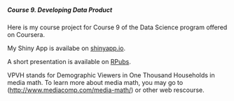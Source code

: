 ##### Course 9. Developing Data Product

Here is my course project for Course 9 of the Data Science program offered on Coursera. 

My Shiny App is availabe on [shinyapp.io](https://tianzih.shinyapps.io/dataproduct).

A short presentation is available on [RPubs](http://rpubs.com/anguillanneuf/smart_tv_scheduler).

VPVH stands for Demographic Viewers in One Thousand Households in media math. To learn more about media math, you may go to (http://www.mediacomp.com/media-math/) or other web rescourse.
